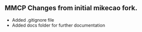 ## MMCP Changes from initial mikecao fork.

* Added .gitignore file
* Added docs folder for further documentation

